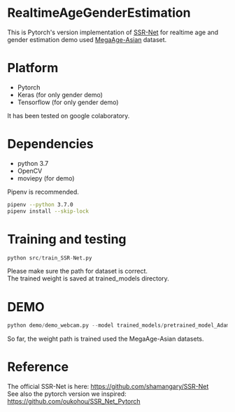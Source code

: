 # RealtimeAgeGenderEstimation
This is Pytorch's version implementation of [SSR-Net](https://github.com/shamangary/SSR-Net) for realtime age and gender estimation demo used [MegaAge-Asian](http://mmlab.ie.cuhk.edu.hk/projects/MegaAge/) dataset.  

# Platform
- Pytorch
- Keras (for only gender demo)
- Tensorflow (for only gender demo)


It has been tested on google colaboratory.

# Dependencies
- python 3.7
- OpenCV
- moviepy (for demo)

Pipenv is recommended. 
```sh
pipenv --python 3.7.0
pipenv install --skip-lock
```

# Training and testing
```python
python src/train_SSR-Net.py
```
Please make sure the path for dataset is correct.  
The trained weight is saved at trained_models directory.

# DEMO
```python
python demo/demo_webcam.py --model trained_models/pretrained_model_Adam_L1_LRDecay_weightDecay0.0001_batch32_lr0.001_epoch50_pretrained+90_64x64.pth
```
So far, the weight path is trained used the MegaAge-Asian datasets. 

# Reference
The official SSR-Net is here: https://github.com/shamangary/SSR-Net  
See also the pytorch version we inspired: https://github.com/oukohou/SSR_Net_Pytorch